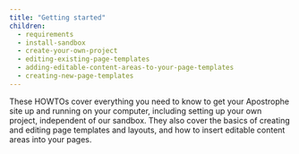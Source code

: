 ```yaml
---
title: "Getting started"
children:
  - requirements
  - install-sandbox
  - create-your-own-project
  - editing-existing-page-templates
  - adding-editable-content-areas-to-your-page-templates
  - creating-new-page-templates
---
```


These HOWTOs cover everything you need to know to get your Apostrophe site up and running on your computer, including setting up your own project, independent of our sandbox. They also cover the basics of creating and editing page templates and layouts, and how to insert editable content areas into your pages.

